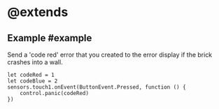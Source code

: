 # @extends

## Example #example

Send a 'code red' error that you created to the error display if the brick crashes into a wall.

```blocks
let codeRed = 1
let codeBlue = 2
sensors.touch1.onEvent(ButtonEvent.Pressed, function () {
    control.panic(codeRed)  
})
```